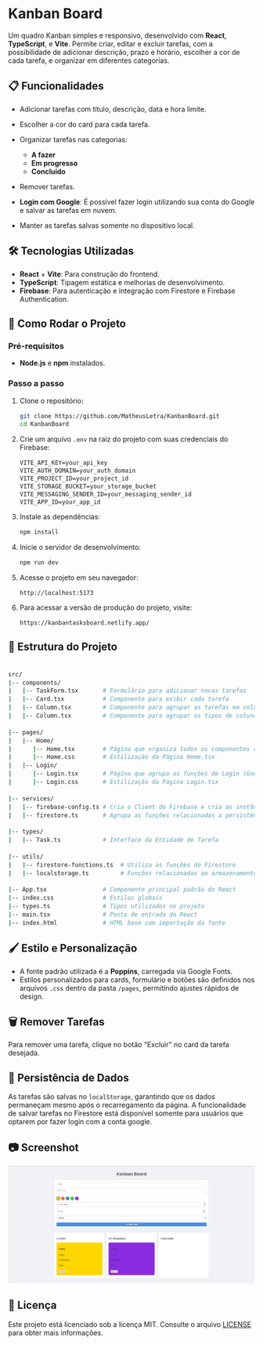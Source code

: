 # Kanban Board

Um quadro Kanban simples e responsivo, desenvolvido com **React**, **TypeScript**, e **Vite**. Permite criar, editar e excluir tarefas, com a possibilidade de adicionar descrição, prazo e horário, escolher a cor de cada tarefa, e organizar em diferentes categorias.

## 📋 Funcionalidades

- Adicionar tarefas com título, descrição, data e hora limite.
  
- Escolher a cor do card para cada tarefa.
  
- Organizar tarefas nas categorias:
  - **A fazer**
  - **Em progresso**
  - **Concluído**
  
- Remover tarefas.
  
- **Login com Google**: É possível fazer login utilizando sua conta do Google e salvar as tarefas em nuvem.
  
- Manter as tarefas salvas somente no dispositivo local.
  

## 🛠️ Tecnologias Utilizadas

- **React** + **Vite**: Para construção do frontend.
- **TypeScript**: Tipagem estática e melhorias de desenvolvimento.
- **Firebase**: Para autenticação e integração com Firestore e Firebase Authentication.

## 🚀 Como Rodar o Projeto

### Pré-requisitos

- **Node.js** e **npm** instalados.

### Passo a passo

1. Clone o repositório:
   ```bash
   git clone https://github.com/MatheusLetra/KanbanBoard.git
   cd KanbanBoard
   ```

2. Crie um arquivo `.env` na raiz do projeto com suas credenciais do Firebase:
   ```env
   VITE_API_KEY=your_api_key
   VITE_AUTH_DOMAIN=your_auth_domain
   VITE_PROJECT_ID=your_project_id
   VITE_STORAGE_BUCKET=your_storage_bucket
   VITE_MESSAGING_SENDER_ID=your_messaging_sender_id
   VITE_APP_ID=your_app_id
   ```

3. Instale as dependências:
   ```bash
   npm install
   ```

4. Inicie o servidor de desenvolvimento:
   ```bash
   npm run dev
   ```

5. Acesse o projeto em seu navegador:
   ```
   http://localhost:5173
   ```

6. Para acessar a versão de produção do projeto, visite:
   ```
   https://kanbantasksboard.netlify.app/
   ```

## 📝 Estrutura do Projeto

```bash

src/
|-- components/
|   |-- TaskForm.tsx       # Formulário para adicionar novas tarefas
|   |-- Card.tsx           # Componente para exibir cada tarefa
|   |-- Column.tsx         # Componente para agrupar as tarefas em colunas de acordo com o status
|   |-- Column.tsx         # Componente para agrupar os tipos de coluna disponíveis (A Fazer, Em Progresso e Concluído)

|-- pages/
|   |-- Home/
|      |-- Home.tsx        # Página que organiza todos os componentes relacionados as tasks
|      |-- Home.css        # Estilização da Página Home.tsx
|   |-- Login/
|      |-- Login.tsx       # Página que agrupa as funções de Login (Google)
|      |-- Login.css       # Estilização da Página Login.tsx

|-- services/
|   |-- firebase-config.ts # Cria o Client do Firebase e cria as instâncias dos serviços de autenticação e de armazenamento (Firebase Authentication e Firebase Firestore)
|   |-- firestore.ts       # Agrupa as funções relacionadas a persistência dos dados no Firebase Firestore

|-- types/
|   |-- Task.ts            # Interface da Entidade de Tarefa

|-- utils/
|   |-- firestore-functions.ts  # Utiliza as funções do Firestore
|   |-- localstorage.ts         # Funções relacionadas ao armazenamento dos dados no dispositivo local

|-- App.tsx                # Componente principal padrão do React
|-- index.css              # Estilos globais
|-- types.ts               # Tipos utilizados no projeto
|-- main.tsx               # Ponto de entrada do React
|-- index.html             # HTML base com importação da fonte
```

## 🖌️ Estilo e Personalização

- A fonte padrão utilizada é a **Poppins**, carregada via Google Fonts.
- Estilos personalizados para cards, formulário e botões são definidos nos arquivos `.css` dentro da pasta `/pages`, permitindo ajustes rápidos de design.

## 🗑️ Remover Tarefas

Para remover uma tarefa, clique no botão "Excluir" no card da tarefa desejada.

## 💾 Persistência de Dados

As tarefas são salvas no `localStorage`, garantindo que os dados permaneçam mesmo após o recarregamento da página. A funcionalidade de salvar tarefas no Firestore está disponível somente para usuários que optarem por fazer login com a conta google.

## 📷 Screenshot

![Kanban Board Screenshot](./screenshot.png)

## 📄 Licença

Este projeto está licenciado sob a licença MIT. Consulte o arquivo [LICENSE](./LICENSE) para obter mais informações.
